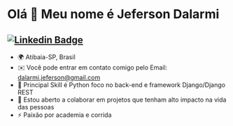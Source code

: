 Olá 👋 Meu nome é Jeferson Dalarmi 
==========================

[![Linkedin Badge](https://img.shields.io/badge/-LinkedIn-blue?style=flat-square&logo=Linkedin&logoColor=white&link=https://www.linkedin.com/in/jeferson-dalarmi-28bb2b229/)](https://www.linkedin.com/in/jeferson-dalarmi-28bb2b229/)
--------------------------


* 🌍 Atibaia-SP, Brasil
* ✉️  Você pode entrar em contato comigo pelo Email: dalarmi.jeferson@gmail.com
* 🧠  Principal Skill é Python foco no back-end e framework Django/Django REST
* 🤝  Estou aberto a colaborar em projetos que tenham alto impacto na vida das pessoas
* ⚡  Paixão por academia e corrida 

<i class="fa fa-github"></i>



